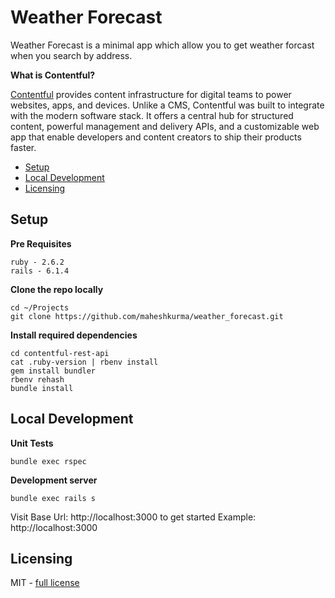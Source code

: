 # Weather Forecast

Weather Forecast is a minimal app which allow you to get weather forcast when you search by address.

**What is Contentful?**

[Contentful](https://www.contentful.com/) provides content infrastructure for digital teams to power websites, apps, and devices. Unlike a CMS, Contentful was built to integrate with the modern software stack. It offers a central hub for structured content, powerful management and delivery APIs, and a customizable web app that enable developers and content creators to ship their products faster.

- [Setup](#setup)
- [Local Development](#local-development)
- [Licensing](#licensing)

## Setup

**Pre Requisites**
```
ruby - 2.6.2
rails - 6.1.4
```

**Clone the repo locally**
```
cd ~/Projects
git clone https://github.com/maheshkurma/weather_forecast.git
```

**Install required dependencies**
```
cd contentful-rest-api
cat .ruby-version | rbenv install
gem install bundler
rbenv rehash
bundle install
```

## Local Development

**Unit Tests**
```
bundle exec rspec
```

**Development server**
```
bundle exec rails s
```

Visit Base Url: http://localhost:3000 to get started
Example: http://localhost:3000




## Licensing

MIT - [full license](./LICENSE)

